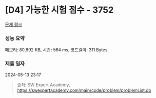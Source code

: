 # [D4] 가능한 시험 점수 - 3752 

[문제 링크](https://swexpertacademy.com/main/code/problem/problemDetail.do?contestProbId=AWHPkqBqAEsDFAUn) 

### 성능 요약

메모리: 80,892 KB, 시간: 564 ms, 코드길이: 311 Bytes

### 제출 일자

2024-05-13 23:17



> 출처: SW Expert Academy, https://swexpertacademy.com/main/code/problem/problemList.do